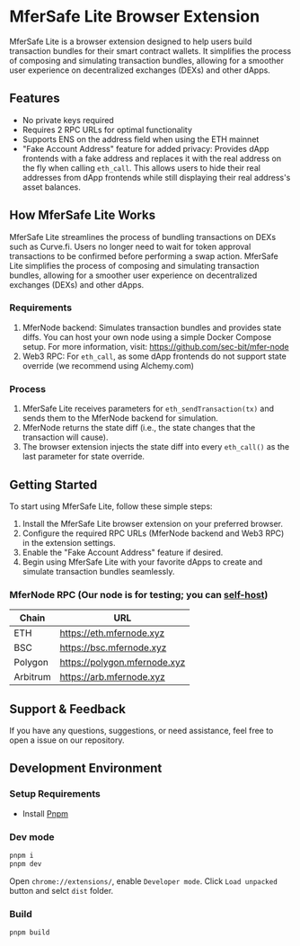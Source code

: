 # MferSafe Lite Browser Extension

MferSafe Lite is a browser extension designed to help users build transaction bundles for their smart contract wallets. It simplifies the process of composing and simulating transaction bundles, allowing for a smoother user experience on decentralized exchanges (DEXs) and other dApps.

## Features

- No private keys required
- Requires 2 RPC URLs for optimal functionality
- Supports ENS on the address field when using the ETH mainnet
- "Fake Account Address" feature for added privacy: Provides dApp frontends with a fake address and replaces it with the real address on the fly when calling `eth_call`. This allows users to hide their real addresses from dApp frontends while still displaying their real address's asset balances.

## How MferSafe Lite Works

MferSafe Lite streamlines the process of bundling transactions on DEXs such as Curve.fi. Users no longer need to wait for token approval transactions to be confirmed before performing a swap action. MferSafe Lite simplifies the process of composing and simulating transaction bundles, allowing for a smoother user experience on decentralized exchanges (DEXs) and other dApps.

### Requirements

1. MferNode backend: Simulates transaction bundles and provides state diffs. You can host your own node using a simple Docker Compose setup. For more information, visit: https://github.com/sec-bit/mfer-node
2. Web3 RPC: For `eth_call`, as some dApp frontends do not support state override (we recommend using Alchemy.com)

### Process

1. MferSafe Lite receives parameters for `eth_sendTransaction(tx)` and sends them to the MferNode backend for simulation.
2. MferNode returns the state diff (i.e., the state changes that the transaction will cause).
3. The browser extension injects the state diff into every `eth_call()` as the last parameter for state override.

## Getting Started

To start using MferSafe Lite, follow these simple steps:

1. Install the MferSafe Lite browser extension on your preferred browser.
2. Configure the required RPC URLs (MferNode backend and Web3 RPC) in the extension settings.
3. Enable the "Fake Account Address" feature if desired.
4. Begin using MferSafe Lite with your favorite dApps to create and simulate transaction bundles seamlessly.

### MferNode RPC (Our node is for testing; you can [self-host](https://github.com/sec-bit/mfer-node#build-instructions))

| Chain                                                 | URL                                |
| ----------------------------------------------------- | ---------------------------------- |
| ETH                                                   | https://eth.mfernode.xyz           |
| BSC                                                   | https://bsc.mfernode.xyz           |
| Polygon                                               | https://polygon.mfernode.xyz       |
| Arbitrum                                              | https://arb.mfernode.xyz           |


## Support & Feedback

If you have any questions, suggestions, or need assistance, feel free to open a issue on our repository.

## Development Environment

### Setup Requirements

- Install [Pnpm](https://pnpm.io/installation)

### Dev mode

```bash
pnpm i
pnpm dev
```

Open `chrome://extensions/`, enable `Developer mode`. Click `Load unpacked` button and selct `dist` folder.

### Build

```bash
pnpm build
```
